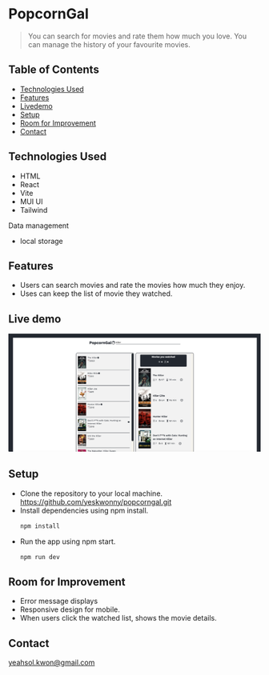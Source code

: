 # PopcornGal

> You can search for movies and rate them how much you love.
> You can manage the history of your favourite movies.

## Table of Contents

- [Technologies Used](#technologies-used)
- [Features](#features)
- [Livedemo](#livedemo)
- [Setup](#setup)
- [Room for Improvement](#room-for-improvement)
- [Contact](#contact)
<!-- * [License](#license) -->

## Technologies Used

- HTML
- React
- Vite
- MUI UI
- Tailwind

Data management

- local storage

## Features

- Users can search movies and rate the movies how much they enjoy.
- Uses can keep the list of movie they watched.

<!-- If you have screenshots you'd like to share, include them here. -->

## Live demo
![image](image.png)

## Setup

- Clone the repository to your local machine.
  https://github.com/yeskwonny/popcorngal.git
- Install dependencies using npm install.
  ```bash
  npm install
  ```
- Run the app using npm start.
  ```bash
  npm run dev
  ```

## Room for Improvement

- Error message displays
- Responsive design for mobile.
- When users click the watched list, shows the movie details.


## Contact

yeahsol.kwon@gmail.com
